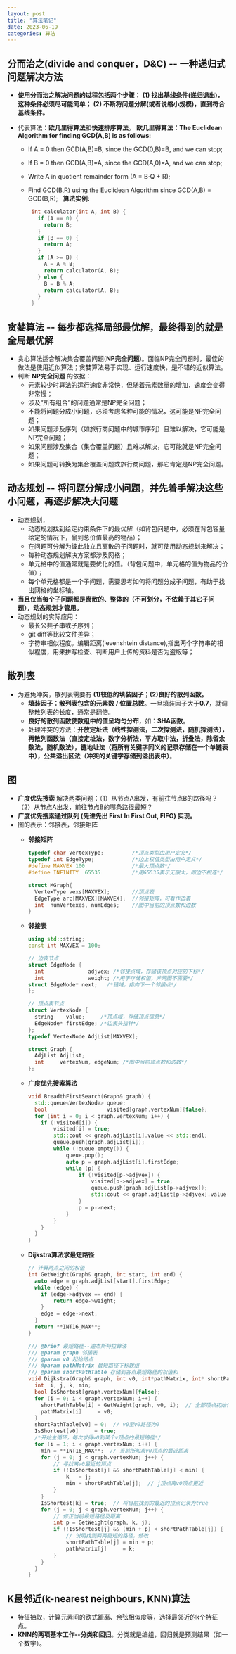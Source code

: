 ```yaml
---
layout: post
title: "算法笔记"
date: 2023-06-19
categories: 算法
---
```


## 分而治之(divide and conquer，D&C) -- 一种递归式问题解决方法

* **使用分而治之解决问题的过程包括两个步骤：**
  **(1) 找出基线条件(递归退出)，这种条件必须尽可能简单；**
  **(2) 不断将问题分解(或者说缩小规模)，直到符合基线条件。**
  &nbsp;

* 代表算法：**欧几里得算法**和**快速排序算法**。
  **欧几里得算法：The Euclidean Algorithm for finding GCD(A,B) is as follows:**  &nbsp;
  * If A = 0 then GCD(A,B)=B, since the GCD(0,B)=B, and we can stop;  &nbsp;
  * If B = 0 then GCD(A,B)=A, since the GCD(A,0)=A, and we can stop;  &nbsp;
  * Write A in quotient remainder form (A = B⋅Q + R);  &nbsp;
  * Find GCD(B,R) using the Euclidean Algorithm since GCD(A,B) = GCD(B,R);  &nbsp;
  **算法实例:**

     ```Cpp
      int calculator(int A, int B) {
        if (A == 0) {
          return B;
        }
        if (B == 0) {
          return A;
        }
        if (A >= B) {
          A = A % B;
          return calculator(A, B);
        } else {
          B = B % A;
          return calculator(A, B);
        }
      }
     ```

## 贪婪算法 -- 每步都选择局部最优解，最终得到的就是全局最优解

* 贪心算法适合解决集合覆盖问题(**NP完全问题**)。面临NP完全问题时，最佳的做法是使用近似算法；贪婪算法易于实现、运行速度快，是不错的近似算法。
* 判断 **NP完全问题** 的依据：
  * 元素较少时算法的运行速度非常快，但随着元素数量的增加，速度会变得非常慢；
  * 涉及“所有组合”的问题通常是NP完全问题；
  * 不能将问题分成小问题，必须考虑各种可能的情况，这可能是NP完全问题；
  * 如果问题涉及序列（如旅行商问题中的城市序列）且难以解决，它可能是NP完全问题；
  * 如果问题涉及集合（集合覆盖问题）且难以解决，它可能就是NP完全问题；
  * 如果问题可转换为集合覆盖问题或旅行商问题，那它肯定是NP完全问题。

## 动态规划 --  将问题分解成小问题，并先着手解决这些小问题，再逐步解决大问题

* 动态规划，
  * 动态规划找到给定约束条件下的最优解（如背包问题中，必须在背包容量给定的情况下，偷到总价值最高的物品）；
  * 在问题可分解为彼此独立且离散的子问题时，就可使用动态规划来解决；
  * 每种动态规划解决方案都涉及网格；
  * 单元格中的值通常就是要优化的值。（背包问题中，单元格的值为物品的价值）；
  * 每个单元格都是一个子问题，需要思考如何将问题分成子问题，有助于找出网格的坐标轴。
* **当且仅当每个子问题都是离散的、整体的（不可划分，不依赖于其它子问题），动态规划才管用。**
* 动态规划的实际应用：
  * 最长公共子串或子序列；
  * git diff等比较文件差异；
  * 字符串相似程度。编辑距离(levenshtein distance),指出两个字符串的相似程度，用来拼写检查、判断用户上传的资料是否为盗版等；

## 散列表

* 为避免冲突，散列表需要有 **(1)较低的填装因子；(2)良好的散列函数。**
  * **填装因子：散列表包含的元素数 / 位置总数**。一旦填装因子大于**0.7**，就调整散列表的长度，通常是翻倍。
  * **良好的散列函数使数组中的值呈均匀分布**，如：**SHA函数**。
  * 处理冲突的方法：**开放定址法（线性探测法，二次探测法，随机探测法），再散列函数法（直接定址法，数字分析法，平方取中法，折叠法，除留余数法，随机数法），链地址法（将所有关键字同义的记录存储在一个单链表中），公共溢出区法（冲突的关键字存储到溢出表中）**。

## 图

* **广度优先搜索** 解决两类问题：（1）从节点A出发，有前往节点B的路径吗？（2）从节点A出发，前往节点B的哪条路径最短？
* **广度优先搜索通过队列 (先进先出 First In  First Out, FIFO) 实现。**
* 图的表示：邻接表，邻接矩阵
  * **邻接矩阵**

    ```C
    typedef char VertexType;         /*顶点类型由用户定义*/
    typedef int EdgeType;            /*边上权值类型由用户定义*/
    #define MAXVEX 100               /*最大顶点数*/
    #define INFINITY  65535          /*用65535表示无限大，即边不相连*/

    struct MGraph{
      VertexType vexs[MAXVEX];       //顶点表
      EdgeType arc[MAXVEX][MAXVEX];  //邻接矩阵，可看作边表
      int  numVertexes, numEdges;    //图中当前的顶点数和边数
    }
    ```

  * **邻接表**

    ```Cpp
    using std::string;
    const int MAXVEX = 100;

    // 边表节点
    struct EdgeNode {
      int              adjvex; /*邻接点域，存储该顶点对应的下标*/
      int              weight; /*用于存储权值，非网图不需要*/
    struct EdgeNode* next;   /*链域，指向下一个邻接点*/
    };

    // 顶点表节点
    struct VertexNode {
      string    value;     /*顶点域，存储顶点信息*/
      EdgeNode* firstEdge; /*边表头指针*/
    };
    typedef VertexNode AdjList[MAXVEX];

    struct Graph {
      AdjList AdjList;
      int     vertexNum, edgeNum; /*图中当前顶点数和边数*/
    };
    ```

  * **广度优先搜索算法**

    ```Cpp
    void BreadthFirstSearch(Graph& graph) {
      std::queue<VertexNode> queue;
      bool                   visited[graph.vertexNum]{false};
      for (int i = 0; i < graph.vertexNum; i++) {
        if (!visited[i]) {
            visited[i] = true;
            std::cout << graph.adjList[i].value << std::endl;
            queue.push(graph.adjList[i]);
            while (!queue.empty()) {
                queue.pop();
                auto p = graph.adjList[i].firstEdge;
                while (p) {
                    if (!visited[p->adjvex]) {
                        visited[p->adjvex] = true;
                        queue.push(graph.adjList[p->adjvex]);
                        std::cout << graph.adjList[p->adjvex].value << std::endl;
                    }
                    p = p->next;
                }
            }
        }
      }
    }
    ```

  * **Dijkstra算法求最短路径**

    ```Cpp
    // 计算两点之间的权值
    int GetWeight(Graph& graph, int start, int end) {
      auto edge = graph.adjList[start].firstEdge;
      while (edge) {
        if (edge->adjvex == end) {
            return edge->weight;
        }
        edge = edge->next;
      }
      return **INT16_MAX**;
    }
    
    /// @brief 最短路径--迪杰斯特拉算法
    /// @param graph 邻接表
    /// @param v0 起始结点
    /// @param pathMatrix 最短路径下标数组
    /// @param shortPathTable 存储到各点最短路径的权值和
    void Dijkstra(Graph& graph, int v0, int*pathMatrix, int* shortPathTable) {
      int  i, j, k, min;
      bool IsShortest[graph.vertexNum]{false};
      for (i = 0; i < graph.vertexNum; i++) {
        shortPathTable[i] = GetWeight(graph, v0, i);  // 全部顶点初始化为未知最短路径状态
        pathMatrix[i]     = v0;
      }
      shortPathTable[v0] = 0;  // v0至v0路径为0
      IsShortest[v0]     = true;
      /*开始主循环，每次求得v0到某个v顶点的最短路径*/
      for (i = 1; i < graph.vertexNum; i++) {
        min = **INT16_MAX**;  // 当前所知离v0顶点的最近距离
        for (j = 0; j < graph.vertexNum; j++) {
            // 寻找离v0最近的顶点
            if (!IsShortest[j] && shortPathTable[j] < min) {
                k   = j;
                min = shortPathTable[j];  // j顶点离v0顶点更近
            }
        }
        IsShortest[k] = true;  // 将目前找到的最近的顶点记录为true
        for (j = 0; j < graph.vertexNum; j++) {
            // 修正当前最短路径及距离
            int p = GetWeight(graph, k, j);
            if (!IsShortest[j] && (min + p) < shortPathTable[j]) {
                // 说明找到两两更短的路径，修改
                shortPathTable[j] = min + p;
                pathMatrix[j]     = k;
            }
        }
      }
    }
    ```

## K最邻近(k-nearest neighbours, KNN)算法

* 特征抽取，计算元素间的欧式距离、余弦相似度等，选择最邻近的k个特征点。
* **KNN的两项基本工作--分类和回归**。分类就是编组，回归就是预测结果（如一个数字）。
